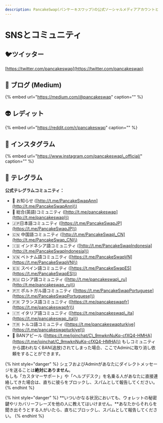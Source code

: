 ```yaml
---
description: PancakeSwap(パンケーキスワップ)の公式ソーシャルメディアアカウントとコミュニティを紹介します。
---
```


# SNSとコミュニティ

## 🐦ツイッター

[https://twitter.com/pancakeswap](https://twitter.com/pancakeswap)

## 📰 ブログ \(Medium\)

{% embed url="https://medium.com/@pancakeswap" caption="" %}

## 👽 レディット

{% embed url="https://reddit.com/r/pancakeswap" caption="" %}

## 🤳 インスタグラム

{% embed url="https://www.instagram.com/pancakeswap\_official/" caption="" %}

## 💬 テレグラム

**公式テレグラムコミュニティ：**

* 📣 お知らせ \([http://t.me/PancakeSwapAnn](http://t.me/PancakeSwapAnn)\) 
* 🥞 総合\(英語\)コミュニティ \([http://t.me/pancakeswap](http://t.me/pancakeswap)\) 
* 🇯🇵日本語コミュニティ \([https://t.me/PancakeSwapJP](https://t.me/PancakeSwapJP)\)
* 🇨🇳 中国語コミュニティ \([http://t.me/PancakeSwap\_CN](http://t.me/PancakeSwap_CN)\) 
* 🇮🇩 インドネシア語コミュニティ \([http://t.me/PancakeSwapIndonesia](http://t.me/PancakeSwapIndonesia)\) 
* 🇻🇳 ベトナム語コミュニティ \([https://t.me/PancakeSwapVN](https://t.me/PancakeSwapVN)\) 
* 🇪🇸 スペイン語コミュニティ \([https://t.me/PancakeSwapES](https://t.me/PancakeSwapES)\) 
* 🇷🇺 ロシア語コミュニティ \([http://t.me/pancakeswap\_ru](http://t.me/pancakeswap_ru)\) 
* 🇵🇹 ポルトガル語コミュニティ \([https://t.me/PancakeSwapPortuguese](https://t.me/PancakeSwapPortuguese)\)
* 🇫🇷 フランス語コミュニティ \([https://t.me/pancakeswapfr](https://t.me/pancakeswapfr)\) 
* 🇮🇹 イタリア語コミュニティ \([https://t.me/pancakeswap\_ita](https://t.me/pancakeswap_ita)\) 
* 🇹🇷 トルコ語コミュニティ \([https://t.me/pancakeswapturkiye](https://t.me/pancakeswapturkiye)\) 
* 😤 BANアピール \([https://t.me/joinchat/C\_9mwknNuKq-cfXQ4-HMHA](https://t.me/joinchat/C_9mwknNuKq-cfXQ4-HMHA)\) もしコミュニティから謂われなくBAN\(追放\)されてしまった場合、ここでAdminに取り消し依頼をすることができます。

{% hint style="danger" %}
シェフおよびAdminがあなたにダイレクトメッセージを送ることは**絶対にありません**。  
もしも「カスタマーサポート」や「ヘルプデスク」を名乗る人があなたに直接連絡してきた場合は、直ちに彼らをブロックし、スパムとして報告してください。
{% endhint %}

{% hint style="danger" %}
**いついかなる状況においても、ウォレットの秘密鍵やリカバリーフレーズを他の人に教えてはいけません。**あなたからそれらを聞き出そうとする人がいたら、直ちにブロックし、スパムとして報告してください。
{% endhint %}

